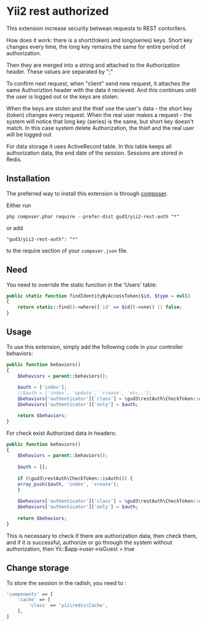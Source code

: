 Yii2 rest authorized
====================
This extension increase security betwean requests to REST contorllers.

How does it work: there is a short(token) and long(series) keys. Short key changes every time, the long key remains the same for entire period of authorization.

Then they are merged into a string and attached to the Authorization header. These values are separated by ";"

To confirm next request, when "client" send new request, it  attaches the same Authoriztion header with the data it recieved.
And this continues until the user is logged out or the keys are stolen.

When the keys are stolen and the thief use the user's data - the short key (token)  changes every request. When the real user makes a request - the system will notice that long key (series) is the same, but short key doesn't match. In this case system delete  Authorization, the thief and the real user will be logged out

For data storage it uses ActiveRecord table. In this table keeps all authorization data, the end date of the session. Sessions are stored in Redis.

Installation
------------

The preferred way to install this extension is through [composer](http://getcomposer.org/download/).

Either run

```
php composer.phar require --prefer-dist gud3/yii2-rest-auth "*"
```

or add

```
"gud3/yii2-rest-auth": "*"
```

to the require section of your `composer.json` file.


Need
----

You need to override the static function in the 'Users' table:
```php
public static function findIdentityByAccessToken($id, $type = null)
{
    return static::find()->where(['id' => $id])->one() || false;
}
```


Usage
-----

To use this extension, simply add the following code in your controller behaviors:

```php
public function behaviors()
{
    $behaviors = parent::behaviors();
    
    $auth = ['index'];
    //$auth = ['index', 'update', 'create', 'etc..'];
    $behaviors['authenticator']['class'] = \gud3\restAuth\CheckToken::className();
    $behaviors['authenticator']['only'] = $auth;

    return $behaviors;
}
```

For check exist Authorized data in headers:

```php
public function behaviors()
{
    $behaviors = parent::behaviors();
    
    $auth = [];
    
    if (\gud3\restAuth\CheckToken::isAuth()) {
    array_push($auth, 'index', 'create');
    }
        
    $behaviors['authenticator']['class'] = \gud3\restAuth\CheckToken::className();
    $behaviors['authenticator']['only'] = $auth;
    
    return $behaviors;
}
```
This is necessary to check if there are authorization data, then check them, and if it is successful, authorize or go through the system without authorization, then Yii::$app->user->isGuest = true


Change storage
--------------

To store the session in the radish, you need to  :

```php
'components' => [
    'cache' => [
        'class' => 'yii\redis\Cache',
    ],
]
```